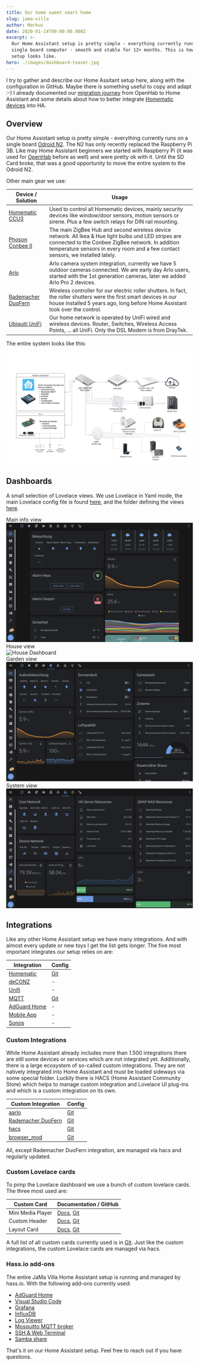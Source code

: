 ```yaml
---
title: Our home sweet smart home
slug: jama-villa
author: Markus
date: 2020-01-14T00:00:00.000Z
excerpt: >-
  Our Home Assistant setup is pretty simple - everything currently runs on a
  single board computer - smooth and stable for 12+ months. This is how our
  setup looks like.
hero: ./images/dashboard-teaser.jpg
---
```

I try to gather and describe our Home Assitant setup here, along with the configuration in GitHub. Maybe there is something useful to copy and adapt :-) I already documented our [migration journey](/home-assistant/) from OpenHab to Home Assistant and some details about how to better integrate [Homematic devices](/home-assistant-display/) into HA.

## Overview

Our Home Assistant setup is pretty simple - everything currently runs on a single board [Odroid N2](https://www.hardkernel.com/shop/odroid-n2-with-4gbyte-ram/). The N2 has only recently replaced the Raspberry Pi 3B. Like may Home Assistant beginners we started with Raspberry Pi (it was used for [OpenHab](/home-assistant/) before as well) and were pretty ok with it. Until the SD Card broke, that was a good opportunity to move the entire system to the Odroid N2.

Other main gear we use:

| Device / Solution                                                                | Usage                                                                                                                                                                                                                                        |
| -------------------------------------------------------------------------------- | -------------------------------------------------------------------------------------------------------------------------------------------------------------------------------------------------------------------------------------------- |
| [Homematic CCU3](https://www.eq-3.com/start.html)                                | Used to control all Homematic devices, mainly security devices like window/door sensors, motion sensors or sirene. Plus a few switch relays for DIN rail mounting.                                                                           |
| [Phoson Conbee II](https://phoscon.de/en/conbee2)                                | The main ZigBee Hub and second wireless device network. All Ikea & Hue light bulbs und LED stripes are connected to the Conbee ZigBee network. In addition temperature sensors in every room and a few contact sensors, we installed lately. |
| [Arlo](https://www.arlo.com/)                                                    | Arlo camera system integration, currently we have 5 outdoor cameras connected. We are early day Arlo users, started with the 1st generation cameras, later we added Arlo Pro 2 devices.                                                      |
| [Rademacher DuoFern](https://www.rademacher.de/en/smart-home/smart-home-systeme) | Wireless controller for our electric roller shutters. In fact, the roller shutters were the first smart devices in our house installed 5 years ago, long before Home Assistant took over the control.                                        |
| [Ubiquiti UniFi](https://unifi-network.ui.com/)                                  | Our home network is operated by UniFi wired and wireless devices. Router, Switches, Wireless Access Points, ... all UniFi. Only the DSL Modem is from DrayTek.                                                                               |

The entire system looks like this:

<div className="Image__Medium">
  <img src="./images/setup.png" alt="This is our setup" />
</div>

## Dashboards

A small selection of Lovelace views. We use Lovelace in Yaml mode, the main Lovelace config file is found [here](https://github.com/mhaack/home-assistant-config/blob/master/config/ui-lovelace.yaml), and the folder defining the views [here](https://github.com/mhaack/home-assistant-config/tree/master/config/lovelace).

<figcaption>Main info view</figcaption>
<div className="Image__Medium">
  <img src="./images/dashboard-main.png" alt="Main Lovelace Dashboard" />
</div>

<figcaption>House view</figcaption>
<div className="Image__Medium">
  <img src="/images/dashboard-house.png" alt="House Dashboard" />
</div>

<figcaption>Garden view</figcaption>
<div className="Image__Medium">
  <img src="./images/dashboard-garden.png" alt="Garden Dashboard" />
</div>

<figcaption>System view</figcaption>
<div className="Image__Medium">
  <img src="./images/dashboard-system.png" alt="System Dashboard" />
</div>

## Integrations

Like any other Home Assistant setup we have many integrations. And with almost every update or new toys I get the list gets longer. The five most important integrates our setup relies on are:

| Integration                                                          | Config                                                                                                |
| -------------------------------------------------------------------- | ----------------------------------------------------------------------------------------------------- |
| [Homematic](https://www.home-assistant.io/components/homematic/)     | [Git](https://github.com/mhaack/home-assistant-config/blob/master/config/integrations/homematic.yaml) |
| [deCONZ](https://www.home-assistant.io/components/deconz/)           | \-                                                                                                    |
| [Unifi](https://www.home-assistant.io/components/unifi/)             | \-                                                                                                    |
| [MQTT](https://www.home-assistant.io/components/mqtt/)               | [Git](https://github.com/mhaack/home-assistant-config/blob/master/config/integrations/mqtt.yaml)      |
| [AdGuard Home](https://www.home-assistant.io/integrations/adguard/)  | \-                                                                                                    |
| [Mobile App](https://www.home-assistant.io/integrations/mobile_app/) | \-                                                                                                    |
| [Sonos](https://www.home-assistant.io/integrations/sonos)            | \-                                                                                                    |

<github url="https://github.com/mhaack/home-assistant-config/tree/master/config/integrations" title="The full list is available on Github"/>

### Custom Integrations

While Home Assistant already includes more than 1.500 integrations there are still some devices or services which are not integrated yet. Additionally, there is a large ecosystem of so-called custom integrations. They are not natively integrated into Home Assistant and must be loaded sideways via some special folder. Luckily there is HACS (Home Assistant Community Store) which helps to manage custom integration and Lovelace UI plug-ins and which is a custom integration on its own.

| Custom Integration                                             | Config                                                                                                  |
| -------------------------------------------------------------- | ------------------------------------------------------------------------------------------------------- |
| [aarlo](https://github.com/twrecked/hass-aarlo)                | [Git](https://github.com/mhaack/home-assistant-config/blob/master/config/integrations/aarlo.yaml)       |
| [Rademacher DuoFern](https://github.com/gluap/pyduofern)       | [Git](https://github.com/mhaack/home-assistant-config/blob/master/config/integrations/duofern.yaml)     |
| [hacs](https://github.com/custom-components/hacs)              | [Git](https://github.com/mhaack/home-assistant-config/blob/master/config/integrations/hacs.yaml)        |
| [browser_mod](https://github.com/thomasloven/hass-browser_mod) | [Git](https://github.com/mhaack/home-assistant-config/blob/master/config/integrations/browser_mod.yaml) |

All, except Rademacher DuoFern integration, are managed via hacs and regularly updated.

### Custom Lovelace cards

To pimp the Lovelace dashboard we use a bunch of custom lovelace cards. The three most used are:

| Custom Card       | Documentation / GitHub                                                                                                                                               |
| ----------------- | -------------------------------------------------------------------------------------------------------------------------------------------------------------------- |
| Mini Media Player | [Docs](https://community.home-assistant.io/t/lovelace-mini-media-player/68459), [Git](https://github.com/kalkih/mini-media-player)                                   |
| Custom Header     | [Docs](https://maykar.github.io/custom-header/#intro/intro), [Git](https://github.com/maykar/custom-header)                                                          |
| Layout Card       | [Docs](https://community.home-assistant.io/t/layout-card-take-control-of-where-your-cards-end-up/147805), [Git](https://github.com/thomasloven/lovelace-layout-card) |

A full list of all custom cards currently used is in [Git](https://github.com/mhaack/home-assistant-config/tree/master/config/lovelace/resources). Just like the custom integrations, the custom Lovelace cards are managed via hacs.

### Hass.io add-ons

The entire JaMa Villa Home Assistant setup is running and managed by hass.io. With the following add-ons currently used:

* [AdGuard Home](https://github.com/hassio-addons/addon-adguard-home)
* [Visual Studio Code](https://github.com/hassio-addons/addon-vscode)
* [Grafana](https://github.com/hassio-addons/addon-grafana)
* [InfluxDB](https://github.com/hassio-addons/addon-influxdb)
* [Log Viewer](https://github.com/hassio-addons/addon-log-viewer)
* [Mosquitto MQTT broker](https://home-assistant.io/addons/mosquitto/)
* [SSH & Web Terminal](https://github.com/hassio-addons/addon-ssh)
* [Samba share](https://home-assistant.io/addons/samba/)

That's it on our Home Assistant setup. Feel free to reach out if you have questions.